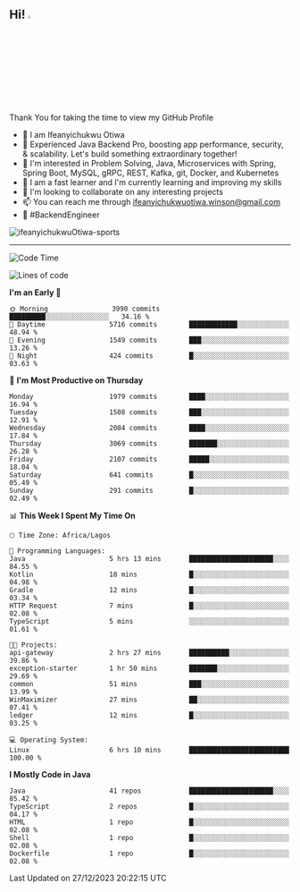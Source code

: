 <!-- BLOG-POST-LIST:START --><!-- BLOG-POST-LIST:END -->

## Hi! <img src="https://media.giphy.com/media/hvRJCLFzcasrR4ia7z/giphy.gif" width="4%"> 

Thank You for taking the time to view my GitHub Profile

- 👋 I am Ifeanyichukwu Otiwa
- 🚀 Experienced Java Backend Pro, boosting app performance, security, & scalability. Let's build something extraordinary together!
- 👀 I'm interested in Problem Solving, Java, Microservices with Spring, Spring Boot, MySQL, gRPC, REST, Kafka, git, Docker, and Kubernetes
- 🌱 I am a fast learner and I'm currently learning and improving my skills
- 💞️ I'm looking to collaborate on any interesting projects
- 📫 You can reach me through ifeanyichukwuotiwa.winson@gmail.com
- 🚀 #BackendEngineer

<p align="left" marginTop="10px"> <img src="https://komarev.com/ghpvc/?username=ifeanyichukwuOtiwa-sports&label=Profile%20views&color=0e75b6&style=for-the-badge" alt="ifeanyichukwuOtiwa-sports" /> </p>

***

<!--START_SECTION:waka-->
![Code Time](http://img.shields.io/badge/Code%20Time-2%2C045%20hrs%2012%20mins-blue)

![Lines of code](https://img.shields.io/badge/From%20Hello%20World%20I%27ve%20Written-4.3%20million%20lines%20of%20code-blue)

**I'm an Early 🐤** 

```text
🌞 Morning                3990 commits        █████████░░░░░░░░░░░░░░░░   34.16 % 
🌆 Daytime                5716 commits        ████████████░░░░░░░░░░░░░   48.94 % 
🌃 Evening                1549 commits        ███░░░░░░░░░░░░░░░░░░░░░░   13.26 % 
🌙 Night                  424 commits         █░░░░░░░░░░░░░░░░░░░░░░░░   03.63 % 
```
📅 **I'm Most Productive on Thursday** 

```text
Monday                   1979 commits        ████░░░░░░░░░░░░░░░░░░░░░   16.94 % 
Tuesday                  1508 commits        ███░░░░░░░░░░░░░░░░░░░░░░   12.91 % 
Wednesday                2084 commits        ████░░░░░░░░░░░░░░░░░░░░░   17.84 % 
Thursday                 3069 commits        ███████░░░░░░░░░░░░░░░░░░   26.28 % 
Friday                   2107 commits        █████░░░░░░░░░░░░░░░░░░░░   18.04 % 
Saturday                 641 commits         █░░░░░░░░░░░░░░░░░░░░░░░░   05.49 % 
Sunday                   291 commits         █░░░░░░░░░░░░░░░░░░░░░░░░   02.49 % 
```


📊 **This Week I Spent My Time On** 

```text
🕑︎ Time Zone: Africa/Lagos

💬 Programming Languages: 
Java                     5 hrs 13 mins       █████████████████████░░░░   84.55 % 
Kotlin                   18 mins             █░░░░░░░░░░░░░░░░░░░░░░░░   04.98 % 
Gradle                   12 mins             █░░░░░░░░░░░░░░░░░░░░░░░░   03.34 % 
HTTP Request             7 mins              █░░░░░░░░░░░░░░░░░░░░░░░░   02.08 % 
TypeScript               5 mins              ░░░░░░░░░░░░░░░░░░░░░░░░░   01.61 % 

🐱‍💻 Projects: 
api-gateway              2 hrs 27 mins       ██████████░░░░░░░░░░░░░░░   39.86 % 
exception-starter        1 hr 50 mins        ███████░░░░░░░░░░░░░░░░░░   29.69 % 
common                   51 mins             ███░░░░░░░░░░░░░░░░░░░░░░   13.99 % 
WinMaximizer             27 mins             ██░░░░░░░░░░░░░░░░░░░░░░░   07.41 % 
ledger                   12 mins             █░░░░░░░░░░░░░░░░░░░░░░░░   03.25 % 

💻 Operating System: 
Linux                    6 hrs 10 mins       █████████████████████████   100.00 % 
```

**I Mostly Code in Java** 

```text
Java                     41 repos            █████████████████████░░░░   85.42 % 
TypeScript               2 repos             █░░░░░░░░░░░░░░░░░░░░░░░░   04.17 % 
HTML                     1 repo              █░░░░░░░░░░░░░░░░░░░░░░░░   02.08 % 
Shell                    1 repo              █░░░░░░░░░░░░░░░░░░░░░░░░   02.08 % 
Dockerfile               1 repo              █░░░░░░░░░░░░░░░░░░░░░░░░   02.08 % 
```




 Last Updated on 27/12/2023 20:22:15 UTC
<!--END_SECTION:waka-->

<!--
<p align="center">
![trophy](https://github-profile-trophy.vercel.app/?username=ifeanyichukwuOtiwa-sports&theme=onedark) (https://github.com/ryo-ma/github-profile-trophy)
</p>
-->

<!---
ifeanyi-otiwa/ifeanyi-otiwa is a ✨ special ✨ repository because its `README.md` (this file) appears on your GitHub profile.
You can click the Preview link to take a look at your changes.
--->
